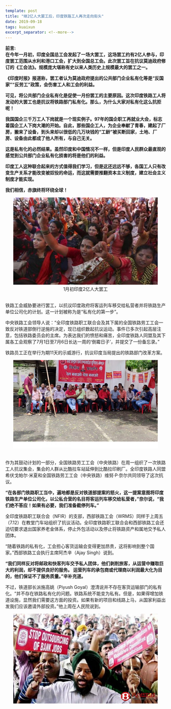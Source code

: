 ```yaml
---
template: post
title: "继2亿人大罢工后，印度铁路工人再次走向街头"
date: 2019-09-18
tags: kuaixun
excerpt_separator: <!--more-->
---
```


**前言:  
在今年一月初，印度全国总工会发起了一场大罢工，这场罢工约有2亿人参与，印度罢工范围从水利和港口工会，扩大到全国总工会。此次罢工旨在抗议莫迪政府修订的《工会法》。规模庞大堪称有史以来人类历史上规模最大的罢工之一。**

**《印度时报》报道称，罢工者认为莫迪政府提出的公共部门企业私有化等是“反国家”“反劳工”政策，会伤害工人和工会的利益。**

**可见，将公共部门企业私有化是促使一月份罢工的主要原因。这次印度铁路工人将发动的大罢工也是抗议将铁路部门私有化。那么，为什么大家对私有化这么抗拒呢！**

**我国国企三千万工人下岗就是一个现实例子。97年的国企职工再就业大会，标志着国企工人下岗大潮的开始。自此，那些国企工人，为企业奉献了青春，建起了厂房，搬来了设备，到头来却以很低的几万块钱的“工龄”被买断回家，土地、厂房、设备由此都成了他人所有，与自己无关。**

**这是私有化的必然结果。虽然印度和中国情况不一样，但是印度人民群众最直观的感觉到公共部门企业私有化损害的将是他们的利益。**

**印度工人这种联合起来的方式值得我们学习，但是这还远远不够，各国工人只有改变生产关系才能改变被奴役的命运，而这就需要推翻资本主义制度，建立社会主义制度才能实现。**

**我们相信，赤旗终将环绕全球！**

<div style="text-align:center"><img src="/images/091801.jpeg" width="90%"><br>1月初印度2亿人大罢工</div><br>

铁路工会威胁要进行罢工，以抗议印度政府将客运列车移交给私营者并将铁路生产单位公司化的计划。这一计划被称为是“私有化的第一步”。

中央铁路工会领导人说：“全印度铁路职工联合会及其下属的全国铁路劳工工会一致反对铁道部倒行逆施的决定，现已组织数起抗议运动。事件已多次引起高层注意，包括铁路委员会的主席。为表达我们的愤怒和痛苦，全印度铁路人同盟及其下属各工会观察了7月1日至7月6日长达一周的‘倒霉日子’，并提交了一份备忘录。”

铁路员工正在举行为期11天的示威游行，抗议印度当局提出的铁路部门改革方案。

<div style="text-align:center"><img src="/images/091802.png" width="90%"><br></div><br>

作为其鼓动计划的一部分，全国铁路劳工工会（中央铁路）在周一组织了一次铁路工人抗议集会，集会的人群从比酷拉车站延伸到比酷拉印刷厂。全印度铁路人同盟希伏戈帕尔·米夏和全国铁路劳工工会（中央铁路）维努·P·奈尔共同领导了这次抗议。

**“在各部门铁路职工当中，遍地都是反对铁道部提案的怒火，这一提案意图将印度铁路生产单位公司化，以公私合营的名目将客运列车移交给私营者，”奈尔说，“我们绝不答应！如果有必要，我们准备截停列车。”**

全印度铁路职工联合会（NFIR）的支部，西部铁路工会（WRMS）同样于上周五（7.12）在教堂门车站组织了抗议活动。全印度铁路职工联合会和西部铁路工会还迫切要求退出国家养老金体系，停止外包活动以及停止将铁路资产和属地交予私人团体。

 “随着铁路的私有化，工会担心客货运输会变得更加昂贵，这将影响到整个国家。”西部铁路工会执行主席阿杰辛（Ajay Singh）说到。

**“我们同样反对将邮政和快客列车交予私人团体，他们剥削旅客，从运营中赚取巨大的利润，却不提供良好的服务。 运营列车的承包商或代理商以利润最大化为目的，他们保证不了服务质量。”辛补充道。**

不过，铁道部长派施高姚（Piyush Goyal）澄清说并不存在客货运输部门的私有化。“并不存在铁路私有化的问题。铁路系统不能变为私有。但是，如果得增加铁道设施，显然我们需要这方面的投资。如果有新的项目和线路上马，从国家利益出发我们应该邀请外部投资。”他上周在人民院说到。

<div style="text-align:center"><img src="/images/091803.jpg" width="90%"><br></div><br>

